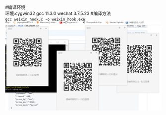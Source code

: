 #编译环境  
环境:cygwin32 gcc 11.3.0 wechat 3.7.5.23
#编译方法  
`gcc weixin_hook.c -o weixin_hook.exe`    
![weixin](https://github.com/bestspiders/wechat_hook/blob/master/weixin.png?raw=true)    
